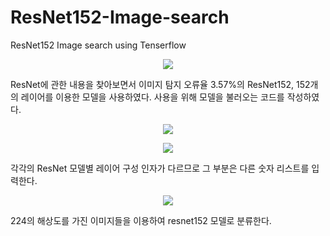 # ResNet152-Image-search
ResNet152 Image search using Tenserflow



<p align="center">
  <img src="https://user-images.githubusercontent.com/19161231/47410560-25e0dc00-d7a1-11e8-8f66-dbe2e4052087.png">
</p>

ResNet에 관한 내용을 찾아보면서 이미지 탐지 오류율 3.57%의 ResNet152, 152개의 레이어를 이용한 모델을 사용하였다.
사용을 위해 모델을 불러오는 코드를 작성하였다.


<p align="center">
  <img src="https://user-images.githubusercontent.com/19161231/47410567-2b3e2680-d7a1-11e8-8924-6f98c4a4c771.png">
</p>
<p align="center">
  <img src="https://user-images.githubusercontent.com/19161231/47410570-2ed1ad80-d7a1-11e8-8340-f622ca1c1ef6.png">
</p>
각각의 ResNet 모델별 레이어 구성 인자가 다르므로 그 부분은 다른 숫자 리스트를 입력한다.

<p align="center">
  <img src="https://user-images.githubusercontent.com/19161231/47410578-3729e880-d7a1-11e8-881f-5c1fee7bb3d1.png">
</p>
224의 해상도를 가진 이미지들을 이용하여 resnet152 모델로 분류한다.

